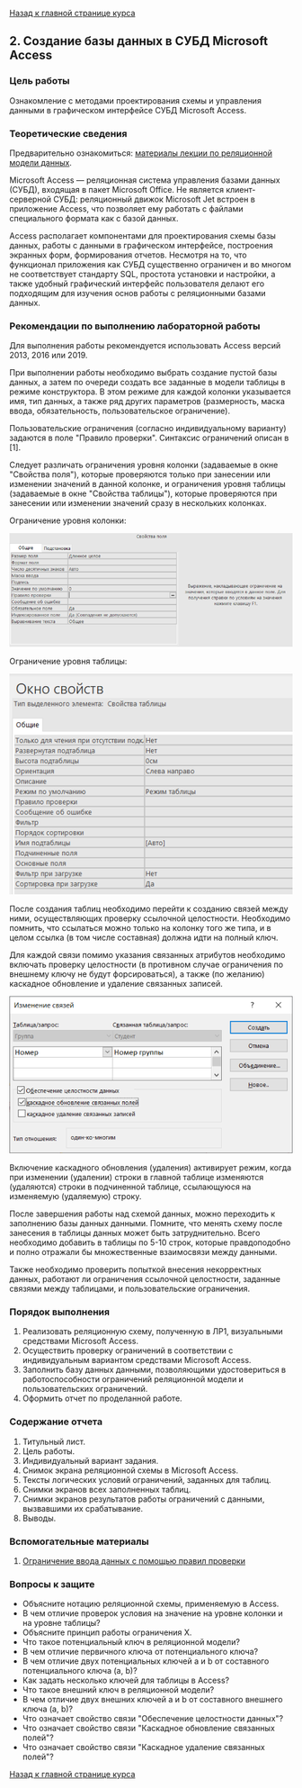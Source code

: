 [Назад к главной странице курса](https://github.com/db-course/syllabus)

## 2. Создание базы данных в СУБД Microsoft Access

### Цель работы

Ознакомление с методами проектирования схемы и управления данными в графическом интерфейсе СУБД Microsoft Access.

### Теоретические сведения

Предварительно ознакомиться: [материалы лекции по реляционной модели данных](https://aksenov.in/guap/db/lectures/doku.php?id=lectures:lecture1).

Microsoft Access — реляционная система управления базами данных (СУБД), входящая в пакет Microsoft Office. Не является клиент-серверной СУБД: реляционный движок Microsoft Jet встроен в приложение Access, что позволяет ему работать c файлами специального формата как с базой данных.

Access располагает компонентами для проектирования схемы базы данных, работы с данными в графическом интерфейсе, построения экранных форм, формирования отчетов. Несмотря на то, что функционал приложения как СУБД существенно ограничен и во многом не соответствует стандарту SQL, простота установки и настройки, а также удобный графический интерфейс пользователя делают его подходящим для изучения основ работы с реляционными базами данных.

### Рекомендации по выполнению лабораторной работы

Для выполнения работы рекомендуется использовать Access версий 2013, 2016 или 2019.

При выполнении работы необходимо выбрать создание пустой базы данных, а затем по очереди создать все заданные в модели таблицы в режиме конструктора. В этом режиме для каждой колонки указывается имя, тип данных, а также ряд других параметров (размерность, маска ввода, обязательность, пользовательское ограничение).

Пользовательские ограничения (согласно индивидуальному варианту) задаются в поле "Правило проверки". Синтаксис ограничений описан в [1].

Следует различать ограничения уровня колонки (задаваемые в окне "Свойства поля"), которые проверяются только при занесении или изменении значений в данной колонке, и ограничения уровня таблицы (задаваемые в окне "Свойства таблицы"), которые проверяются при занесении или изменении значений сразу в нескольких колонках.

Ограничение уровня колонки:

![](https://github.com/db-course/syllabus/blob/master/img/field_properties.png)

Ограничение уровня таблицы:

![](https://github.com/db-course/syllabus/blob/master/img/table_properties.png)

После создания таблиц необходимо перейти к созданию связей между ними, осуществляющих проверку ссылочной целостности. Необходимо помнить, что ссылаться можно только на колонку того же типа, и в целом ссылка (в том числе составная) должна идти на полный ключ.

Для каждой связи помимо указания связанных атрибутов необходимо включать проверку целостности (в противном случае ограничения по внешнему ключу не будут форсироваться), а также (по желанию) каскадное обновление и удаление связанных записей.

![](https://github.com/db-course/syllabus/blob/master/img/relationship_properties.png)

Включение каскадного обновления (удаления) активирует режим, когда при изменении (удалении) строки в главной таблице изменяются (удаляются) строки в подчиненной таблице, ссылающуюся на изменяемую (удаляемую) строку.

После завершения работы над схемой данных, можно переходить к заполнению базы данных данными. Помните, что менять схему после занесения в таблицы данных может быть затруднительно. Всего необходимо добавить в таблицы по 5-10 строк, которые правдоподобно и полно отражали бы множественные взаимосвязи между данными.

Также необходимо проверить попыткой внесения некорректных данных, работают ли ограничения ссылочной целостности, заданные связями между таблицами, и пользовательские ограничения.

### Порядок выполнения

1. Реализовать реляционную схему, полученную в ЛР1, визуальными средствами Microsoft Access.
1. Осуществить проверку ограничений в соответствии с индивидуальным вариантом средствами Microsoft Access.
1. Заполнить базу данных данными, позволяющими удостовериться в работоспособности ограничений реляционной модели и пользовательских ограничений.
1. Оформить отчет по проделанной работе.

### Содержание отчета

1. Титульный лист.
1. Цель работы.
1. Индивидуальный вариант задания.
1. Снимок экрана реляционной схемы в Microsoft Access.
1. Тексты логических условий ограничений, заданных для таблиц.
1. Снимки экранов всех заполненных таблиц.
1. Снимки экранов результатов работы ограничений с данными, вызвавшими их срабатывание.
1. Выводы.

### Вспомогательные материалы

1. [Ограничение ввода данных с помощью правил проверки](http://office.microsoft.com/ru-ru/access-help/HA010096312.aspx)

### Вопросы к защите

*   Объясните нотацию реляционной схемы, применяемую в Access.
*   В чем отличие проверок условия на значение на уровне колонки и на уровне таблицы?
*   Объясните принцип работы ограничения X.
*   Что такое потенциальный ключ в реляционной модели?
*   В чем отличие первичного ключа от потенциального ключа?
*   В чем отличие двух потенциальных ключей a и b от составного потенциального ключа (a, b)?
*   Как задать несколько ключей для таблицы в Access?
*   Что такое внешний ключ в реляционной модели?
*   В чем отличие двух внешних ключей a и b от составного внешнего ключа (a, b)?
*   Что означает свойство связи "Обеспечение целостности данных"?
*   Что означает свойство связи "Каскадное обновление связанных полей"?
*   Что означает свойство связи "Каскадное удаление связанных полей"?

[Назад к главной странице курса](https://github.com/db-course/syllabus)
